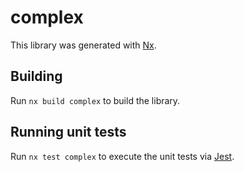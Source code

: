 # complex

This library was generated with [Nx](https://nx.dev).

## Building

Run `nx build complex` to build the library.

## Running unit tests

Run `nx test complex` to execute the unit tests via [Jest](https://jestjs.io).
